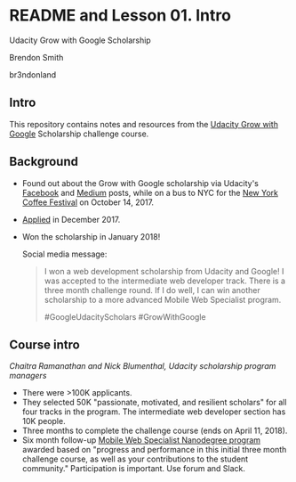 # README and Lesson 01. Intro

Udacity Grow with Google Scholarship

Brendon Smith

br3ndonland


## Intro

This repository contains notes and resources from the [Udacity Grow with Google](https://www.udacity.com/grow-with-google) Scholarship challenge course.


## Background

* Found out about the Grow with Google scholarship via Udacity's [Facebook](https://www.facebook.com/Udacity/posts/1250067568431912) and [Medium](https://medium.com/udacity/grow-with-google-50-000-new-scholarships-available-now-1aa0513430b6) posts, while on a bus to NYC for the [New York Coffee Festival](https://www.newyorkcoffeefestival.com/) on October 14, 2017.
* [Applied](https://github.com/br3ndonland/udacity-google/blob/master/udacity-google-00-apply.md) in December 2017.
* Won the scholarship in January 2018!
	
	Social media message:
	> I won a web development scholarship from Udacity and Google! I was accepted to the intermediate web developer track. There is a three month challenge round. If I do well, I can win another scholarship to a more advanced Mobile Web Specialist program.
	> 
	> #GoogleUdacityScholars #GrowWithGoogle


## Course intro

*Chaitra Ramanathan and Nick Blumenthal, Udacity scholarship program managers*

* There were >100K applicants.
* They selected 50K "passionate, motivated, and resilient scholars" for all four tracks in the program. The intermediate web developer section has 10K people.
* Three months to complete the challenge course (ends on April 11, 2018).
* Six month follow-up [Mobile Web Specialist Nanodegree program](https://www.udacity.com/course/mobile-web-specialist-nanodegree--nd024) awarded based on "progress and performance in this initial three month challenge course, as well as your contributions to the student community." Participation is important. Use forum and Slack.

